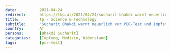 ```yaml
---
date:          2021-04-24
redirect:      https://tkp.at/2021/04/24/sucharit-bhakdi-warnt-neuerlich-vor-pcr-test-und-impfstoffen/
title:         tp - Science & Technology
subtitle:      'Sucharit Bhakdi warnt neuerlich vor PCR-Test und Impfstoffen'
country:       AT
persons:       [Bhakdi Sucharit]
categories:    [Impfung, Medizin, Widerstand]
tags:          [pcr-test]
---
```

